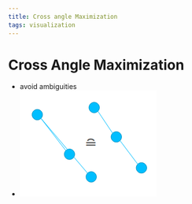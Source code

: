 ```yaml
---
title: Cross angle Maximization
tags: visualization
---
```


# Cross Angle Maximization
- avoid ambiguities
- ![im](assets/Pasted%20Image%2020220418123203.png)














































































